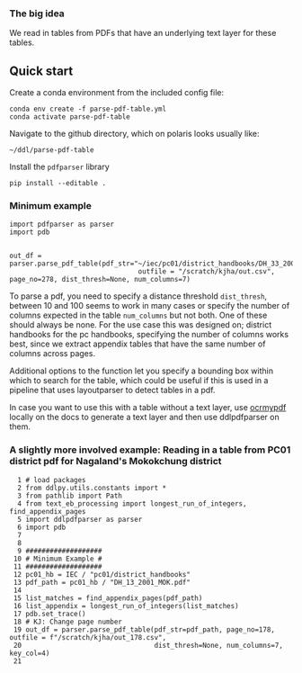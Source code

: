 ### The big idea

We read in tables from PDFs that have an underlying text layer for these tables.

## Quick start

Create a conda environment from the included config file:
```
conda env create -f parse-pdf-table.yml
conda activate parse-pdf-table
```
Navigate to the github directory, which on polaris looks usually like:
```
~/ddl/parse-pdf-table
```

Install the `pdfparser` library
```
pip install --editable .
```

### Minimum example

```
import pdfparser as parser
import pdb


out_df = parser.parse_pdf_table(pdf_str="~/iec/pc01/district_handbooks/DH_33_2001_KKU.pdf",
                                outfile = "/scratch/kjha/out.csv", page_no=278, dist_thresh=None, num_columns=7)
```

To parse a pdf, you need to specify a distance threshold `dist_thresh`, between 10 and 100 seems to work in many cases or specify the number of columns expected in the table `num_columns` but not both. One of these should always be none. For the use case this was designed on; district handbooks for the pc handbooks, specifying the number of columns works best, since we extract appendix tables that have the same number of columns across pages. 

Additional options to the function let you specify a bounding box within which to search for the table, which could be useful if this is used in a pipeline that uses layoutparser to detect tables in a pdf. 

In case you want to use this with a table without a text layer, use [ocrmypdf](https://ocrmypdf.readthedocs.io/en/v15.3.1/cookbook.html) locally on the docs to generate a text layer and then use ddlpdfparser on them.

### A slightly more involved example: Reading in a table from PC01 district pdf for Nagaland's Mokokchung district

```
  1 # load packages
  2 from ddlpy.utils.constants import *
  3 from pathlib import Path
  4 from text_eb_processing import longest_run_of_integers, find_appendix_pages
  5 import ddlpdfparser as parser
  6 import pdb
  7
  8
  9 ###################
 10 # Minimum Example #
 11 ###################
 12 pc01_hb = IEC / "pc01/district_handbooks"
 13 pdf_path = pc01_hb / "DH_13_2001_MOK.pdf"
 14
 15 list_matches = find_appendix_pages(pdf_path)
 16 list_appendix = longest_run_of_integers(list_matches)
 17 pdb.set_trace()
 18 # KJ: Change page number
 19 out_df = parser.parse_pdf_table(pdf_str=pdf_path, page_no=178, outfile = f"/scratch/kjha/out_178.csv",
 20                                 dist_thresh=None, num_columns=7, key_col=4)
 21
```
